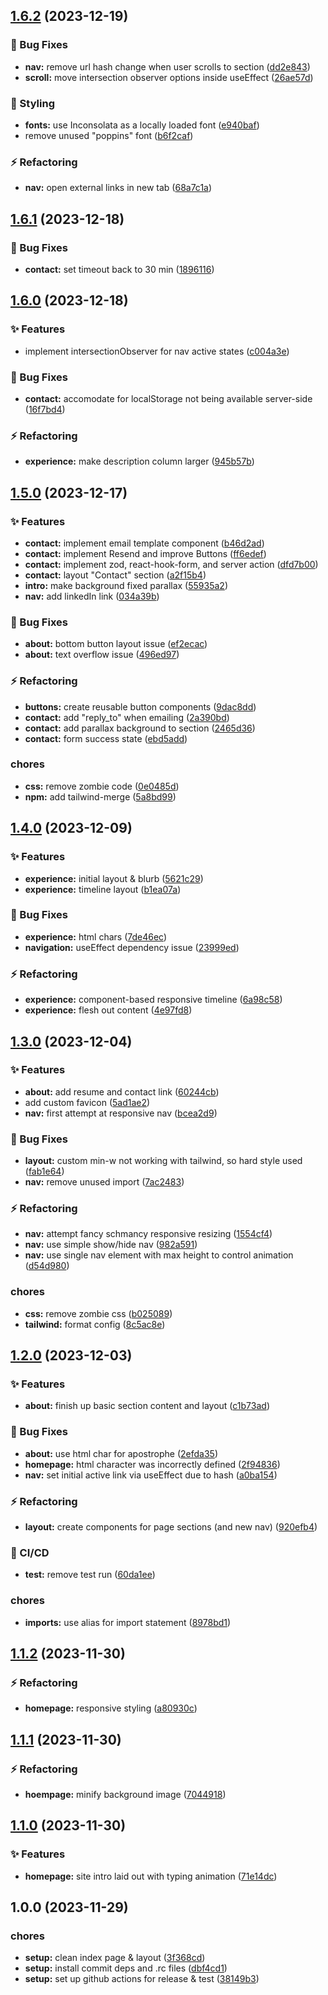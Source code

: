 ## [1.6.2](https://github.com/gurnzbot/portfolio-nextjs/compare/v1.6.1...v1.6.2) (2023-12-19)


### :bug: Bug Fixes

* **nav:** remove url hash change when user scrolls to section ([dd2e843](https://github.com/gurnzbot/portfolio-nextjs/commit/dd2e843c6b09a38368d132563a7d40484f07e6a9))
* **scroll:** move intersection observer options inside useEffect ([26ae57d](https://github.com/gurnzbot/portfolio-nextjs/commit/26ae57d956dedb29aac8e769deb56b1a7212e300))


### :barber: Styling

* **fonts:** use Inconsolata as a locally loaded font ([e940baf](https://github.com/gurnzbot/portfolio-nextjs/commit/e940baf8340a9e205d0cbcd0ca1726529fc0016a))
* remove unused "poppins" font ([b6f2caf](https://github.com/gurnzbot/portfolio-nextjs/commit/b6f2caf6051f72e74943b329fdd90094f3b93d45))


### :zap: Refactoring

* **nav:** open external links in new tab ([68a7c1a](https://github.com/gurnzbot/portfolio-nextjs/commit/68a7c1adae7890f6d5ed9527d3757b781be55544))

## [1.6.1](https://github.com/gurnzbot/portfolio-nextjs/compare/v1.6.0...v1.6.1) (2023-12-18)


### :bug: Bug Fixes

* **contact:** set timeout back to 30 min ([1896116](https://github.com/gurnzbot/portfolio-nextjs/commit/1896116f9782ec03870d58448d69f7cc76324878))

## [1.6.0](https://github.com/gurnzbot/portfolio-nextjs/compare/v1.5.0...v1.6.0) (2023-12-18)


### :sparkles: Features

* implement intersectionObserver for nav active states ([c004a3e](https://github.com/gurnzbot/portfolio-nextjs/commit/c004a3ef8e79a5aed9a7b452c72e889b3ce68dda))


### :bug: Bug Fixes

* **contact:** accomodate for localStorage not being available server-side ([16f7bd4](https://github.com/gurnzbot/portfolio-nextjs/commit/16f7bd4097e4c5b20c4a7849cc0d54097a10cfb9))


### :zap: Refactoring

* **experience:** make description column larger ([945b57b](https://github.com/gurnzbot/portfolio-nextjs/commit/945b57b9cf05b511dc5d065af779420735e55982))

## [1.5.0](https://github.com/gurnzbot/portfolio-nextjs/compare/v1.4.0...v1.5.0) (2023-12-17)


### :sparkles: Features

* **contact:** implement email template component ([b46d2ad](https://github.com/gurnzbot/portfolio-nextjs/commit/b46d2ad0d78281151b96a8e2a50a491d69092ab7))
* **contact:** implement Resend and improve Buttons ([ff6edef](https://github.com/gurnzbot/portfolio-nextjs/commit/ff6edeffc49f9ad74ce144642e2033daec3a846a))
* **contact:** implement zod, react-hook-form, and server action ([dfd7b00](https://github.com/gurnzbot/portfolio-nextjs/commit/dfd7b001aa89c9977e8a48385bc746ff0d4f207d))
* **contact:** layout "Contact" section ([a2f15b4](https://github.com/gurnzbot/portfolio-nextjs/commit/a2f15b444807af998ec0e32537aff8692c9dca84))
* **intro:** make background fixed parallax ([55935a2](https://github.com/gurnzbot/portfolio-nextjs/commit/55935a22e7c25a405fa2de73450e4730e27b034a))
* **nav:** add linkedIn link ([034a39b](https://github.com/gurnzbot/portfolio-nextjs/commit/034a39b9ff920973f4c56de118f796b96495d287))


### :bug: Bug Fixes

* **about:** bottom button layout issue ([ef2ecac](https://github.com/gurnzbot/portfolio-nextjs/commit/ef2ecac3f93d6086acc318495c6eff303ad3470a))
* **about:** text overflow issue ([496ed97](https://github.com/gurnzbot/portfolio-nextjs/commit/496ed97aa7a30d2337a83d2e87dbe8bc981f9a98))


### :zap: Refactoring

* **buttons:** create reusable button components ([9dac8dd](https://github.com/gurnzbot/portfolio-nextjs/commit/9dac8dde8fc49a7cc2e1353d3073ee71f252665f))
* **contact:** add "reply_to" when emailing ([2a390bd](https://github.com/gurnzbot/portfolio-nextjs/commit/2a390bdb7609f1876d3ab47b430e17c75771e395))
* **contact:** add parallax background to section ([2465d36](https://github.com/gurnzbot/portfolio-nextjs/commit/2465d36f9c8b09fb5c524455c24ac51374d24b16))
* **contact:** form success state ([ebd5add](https://github.com/gurnzbot/portfolio-nextjs/commit/ebd5add48c1a89e3c878d01992bdeafd2f72bb05))


### chores

* **css:** remove zombie code ([0e0485d](https://github.com/gurnzbot/portfolio-nextjs/commit/0e0485dd2c00678b585f60a34e4590ba6496a03c))
* **npm:** add tailwind-merge ([5a8bd99](https://github.com/gurnzbot/portfolio-nextjs/commit/5a8bd998598b43a5f81195166b659fe77be32a78))

## [1.4.0](https://github.com/gurnzbot/portfolio-nextjs/compare/v1.3.0...v1.4.0) (2023-12-09)


### :sparkles: Features

* **experience:** initial layout & blurb ([5621c29](https://github.com/gurnzbot/portfolio-nextjs/commit/5621c29eee7b11d7383817e0debdacfda32a2186))
* **experience:** timeline layout ([b1ea07a](https://github.com/gurnzbot/portfolio-nextjs/commit/b1ea07a838cbda9f7b5d9ab0058bc6136356ea80))


### :bug: Bug Fixes

* **experience:** html chars ([7de46ec](https://github.com/gurnzbot/portfolio-nextjs/commit/7de46ec3c2f3bddb716d5e8bcb50110fca99e113))
* **navigation:** useEffect dependency issue ([23999ed](https://github.com/gurnzbot/portfolio-nextjs/commit/23999ed4ded3da60dea9679a25dd21cd9180e010))


### :zap: Refactoring

* **experience:** component-based responsive timeline ([6a98c58](https://github.com/gurnzbot/portfolio-nextjs/commit/6a98c5863dbee5a2937cbafbc3a85f9dbc1f69ff))
* **experience:** flesh out content ([4e97fd8](https://github.com/gurnzbot/portfolio-nextjs/commit/4e97fd8212a503525d8e5550a89e4b91c383ad5f))

## [1.3.0](https://github.com/gurnzbot/portfolio-nextjs/compare/v1.2.0...v1.3.0) (2023-12-04)


### :sparkles: Features

* **about:** add resume and contact link ([60244cb](https://github.com/gurnzbot/portfolio-nextjs/commit/60244cb3cda3d68dfcb9fe61e90d344a00b8439f))
* add custom favicon ([5ad1ae2](https://github.com/gurnzbot/portfolio-nextjs/commit/5ad1ae20a5584fb0218259512ffd1102b07029f6))
* **nav:** first attempt at responsive nav ([bcea2d9](https://github.com/gurnzbot/portfolio-nextjs/commit/bcea2d9ab03fb25047e1bce80a5340ccbd90cec6))


### :bug: Bug Fixes

* **layout:** custom min-w not working with tailwind, so hard style used ([fab1e64](https://github.com/gurnzbot/portfolio-nextjs/commit/fab1e640d8db61efbddcdda4c26e2987b0bc0a3a))
* **nav:** remove unused import ([7ac2483](https://github.com/gurnzbot/portfolio-nextjs/commit/7ac2483f88a4d7e756d89635e3cdac8c26981563))


### :zap: Refactoring

* **nav:** attempt fancy schmancy responsive resizing ([1554cf4](https://github.com/gurnzbot/portfolio-nextjs/commit/1554cf41fa35e094fbd17cdcf3a9261d8ccf0e57))
* **nav:** use simple show/hide nav ([982a591](https://github.com/gurnzbot/portfolio-nextjs/commit/982a591e212ed3cdfa47a3598cf387d4ef0844a4))
* **nav:** use single nav element with max height to control animation ([d54d980](https://github.com/gurnzbot/portfolio-nextjs/commit/d54d9803d5169489f92ca248296d71c3739f3c1d))


### chores

* **css:** remove zombie css ([b025089](https://github.com/gurnzbot/portfolio-nextjs/commit/b025089321ede3123e66aa5be414dfdb8983f12b))
* **tailwind:** format config ([8c5ac8e](https://github.com/gurnzbot/portfolio-nextjs/commit/8c5ac8e891c8af1337b5d55e786b062dc854698e))

## [1.2.0](https://github.com/gurnzbot/portfolio-nextjs/compare/v1.1.2...v1.2.0) (2023-12-03)


### :sparkles: Features

* **about:** finish up basic section content and layout ([c1b73ad](https://github.com/gurnzbot/portfolio-nextjs/commit/c1b73adc91f6c120edd8bf318803da661fad949e))


### :bug: Bug Fixes

* **about:** use html char for apostrophe ([2efda35](https://github.com/gurnzbot/portfolio-nextjs/commit/2efda35ff1e736546206d5a2dbeb826f491f9a29))
* **homepage:** html character was incorrectly defined ([2f94836](https://github.com/gurnzbot/portfolio-nextjs/commit/2f94836dafd8af2b85edeee3f8bbea81a727b5c6))
* **nav:** set initial active link via useEffect due to hash ([a0ba154](https://github.com/gurnzbot/portfolio-nextjs/commit/a0ba1543ea0f7ef0d8f141fa836e08ed0297860f))


### :zap: Refactoring

* **layout:** create components for page sections (and new nav) ([920efb4](https://github.com/gurnzbot/portfolio-nextjs/commit/920efb42a1a2caa5724a4672de02bebee5c3f403))


### :repeat: CI/CD

* **test:** remove test run ([60da1ee](https://github.com/gurnzbot/portfolio-nextjs/commit/60da1ee36a48993e649527eef80db26179e1184f))


### chores

* **imports:** use alias for import statement ([8978bd1](https://github.com/gurnzbot/portfolio-nextjs/commit/8978bd14a535df7dd36983e4f897b783ef19d2aa))

## [1.1.2](https://github.com/gurnzbot/portfolio-nextjs/compare/v1.1.1...v1.1.2) (2023-11-30)


### :zap: Refactoring

* **homepage:** responsive styling ([a80930c](https://github.com/gurnzbot/portfolio-nextjs/commit/a80930c8006edbe3b7eb9578e8985349e6d3bafd))

## [1.1.1](https://github.com/gurnzbot/portfolio-nextjs/compare/v1.1.0...v1.1.1) (2023-11-30)


### :zap: Refactoring

* **hoempage:** minify background image ([7044918](https://github.com/gurnzbot/portfolio-nextjs/commit/70449189e5598cb8066b046df8de7cb3e424f6a2))

## [1.1.0](https://github.com/gurnzbot/portfolio-nextjs/compare/v1.0.0...v1.1.0) (2023-11-30)


### :sparkles: Features

* **homepage:** site intro laid out with typing animation ([71e14dc](https://github.com/gurnzbot/portfolio-nextjs/commit/71e14dc234c3ad01a8289b0545a002528976353e))

## 1.0.0 (2023-11-29)


### chores

* **setup:** clean index page & layout ([3f368cd](https://github.com/gurnzbot/portfolio-nextjs/commit/3f368cd179aacd9957c75b0e02079b1e2219f2ad))
* **setup:** install commit deps and .rc files ([dbf4cd1](https://github.com/gurnzbot/portfolio-nextjs/commit/dbf4cd13c193a7fe05fcd6b2c2f0d4c18c03660c))
* **setup:** set up github actions for release & test ([38149b3](https://github.com/gurnzbot/portfolio-nextjs/commit/38149b3890b2ee2a449ddfdb83b09ed2ba28be58))
